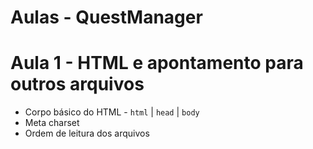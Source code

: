 # Aulas - QuestManager

# Aula 1 - HTML e apontamento para outros arquivos
* Corpo básico do HTML - ``html`` | ``head`` | ``body``
* Meta charset
* Ordem de leitura dos arquivos

